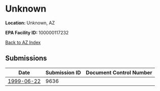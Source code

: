 # Unknown

**Location:** Unknown, AZ

**EPA Facility ID:** 100000117232

[Back to AZ Index](../../index.md)

## Submissions

| Date | Submission ID | Document Control Number |
|------|--------------|-------------------------|
| [1999-06-22](submissions/9636.md) | 9636 |  |
